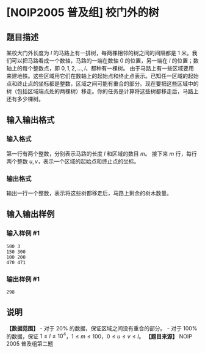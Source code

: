 # [NOIP2005 普及组] 校门外的树

## 题目描述

某校大门外长度为 $l$ 的马路上有一排树，每两棵相邻的树之间的间隔都是 $1$ 米。我们可以把马路看成一个数轴，马路的一端在数轴 $0$ 的位置，另一端在
$l$ 的位置；数轴上的每个整数点，即 $0,1,2,\dots,l$，都种有一棵树。
由于马路上有一些区域要用来建地铁。这些区域用它们在数轴上的起始点和终止点表示。已知任一区域的起始点和终止点的坐标都是整数，区域之间可能有重合的部分。现在要把这些区域中的树（包括区域端点处的两棵树）移走。你的任务是计算将这些树都移走后，马路上还有多少棵树。

## 输入输出格式

### 输入格式

  

第一行有两个整数，分别表示马路的长度 $l$ 和区域的数目 $m$。 接下来 $m$ 行，每行两个整数 $u, v$，表示一个区域的起始点和终止点的坐标。

### 输出格式

  

输出一行一个整数，表示将这些树都移走后，马路上剩余的树木数量。

## 输入输出样例

### 输入样例 #1

    
    
    500 3
    150 300
    100 200
    470 471
    

### 输出样例 #1

    
    
    298

## 说明

**【数据范围】** \- 对于 $20\%$ 的数据，保证区域之间没有重合的部分。 \- 对于 $100\%$ 的数据，保证 $1 \leq l \leq
10^4$，$1 \leq m \leq 100$，$0 \leq u \leq v \leq l$。 **【题目来源】** NOIP 2005
普及组第二题

